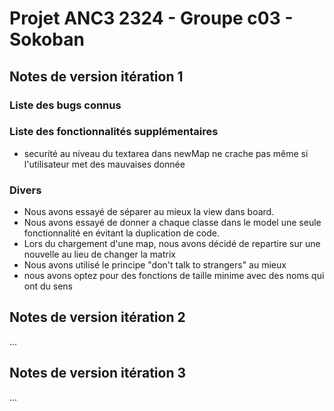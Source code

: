 # Projet ANC3 2324 - Groupe c03 - Sokoban

## Notes de version itération 1

### Liste des bugs connus



### Liste des fonctionnalités supplémentaires

* securité au niveau du textarea dans newMap ne crache pas même si l'utilisateur met des mauvaises
donnée


### Divers
* Nous avons essayé de séparer au mieux la view dans board.
* Nous avons essayé de donner a chaque classe dans le model une seule fonctionnalité en évitant la duplication
  de code.
* Lors du chargement d'une map, nous avons décidé de repartire sur une nouvelle au lieu de changer la matrix
* Nous avons utilisé le principe "don't talk to strangers" au mieux
* nous avons optez pour des fonctions de taille minime avec des noms qui ont du sens

## Notes de version itération 2

...

## Notes de version itération 3

...